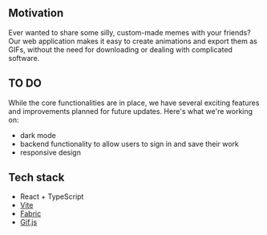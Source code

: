 ## Motivation 
Ever wanted to share some silly, custom-made memes with your friends? Our web application makes it easy to create animations and export them as GIFs, without the need for downloading or dealing with complicated software.

## TO DO
While the core functionalities are in place, we have several exciting features and improvements planned for future updates. Here's what we're working on:

- dark mode
- backend functionality to allow users to sign in and save their work
- responsive design

## Tech stack
- React + TypeScript
- [Vite](https://vitejs.dev)
- [Fabric](http://jnordberg.github.io/gif.js/)
- [Gif.js](https://github.com/jnordberg/gif.js)




